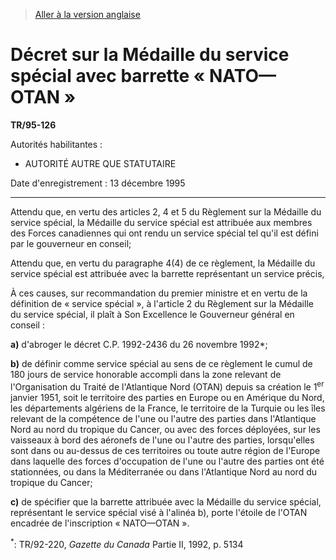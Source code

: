 > [Aller à la version anglaise](/en/Regulations/Statutory%20Instruments/95/126.md)

# Décret sur la Médaille du service spécial avec barrette « NATO—OTAN »

**TR/95-126**

Autorités habilitantes : 
- AUTORITÉ AUTRE QUE STATUTAIRE

Date d'enregistrement : 13 décembre 1995

----------

Attendu que, en vertu des articles 2, 4 et 5 du Règlement sur la Médaille du service spécial, la Médaille du service spécial est attribuée aux membres des Forces canadiennes qui ont rendu un service spécial tel qu'il est défini par le gouverneur en conseil;

Attendu que, en vertu du paragraphe 4(4) de ce règlement, la Médaille du service spécial est attribuée avec la barrette représentant un service précis,

À ces causes, sur recommandation du premier ministre et en vertu de la définition de « service spécial », à l'article 2 du Règlement sur la Médaille du service spécial, il plaît à Son Excellence le Gouverneur général en conseil :

**a)** d'abroger le décret C.P. 1992-2436 du 26 novembre 1992*;

**b)** de définir comme service spécial au sens de ce règlement le cumul de 180 jours de service honorable accompli dans la zone relevant de l'Organisation du Traité de l'Atlantique Nord (OTAN) depuis sa création le 1<sup>er</sup> janvier 1951, soit le territoire des parties en Europe ou en Amérique du Nord, les départements algériens de la France, le territoire de la Turquie ou les îles relevant de la compétence de l'une ou l'autre des parties dans l'Atlantique Nord au nord du tropique du Cancer, ou avec des forces déployées, sur les vaisseaux à bord des aéronefs de l'une ou l'autre des parties, lorsqu'elles sont dans ou au-dessus de ces territoires ou toute autre région de l'Europe dans laquelle des forces d'occupation de l'une ou l'autre des parties ont été stationnées, ou dans la Méditerranée ou dans l'Atlantique Nord au nord du tropique du Cancer;

**c)** de spécifier que la barrette attribuée avec la Médaille du service spécial, représentant le service spécial visé à l'alinéa b), porte l'étoile de l'OTAN encadrée de l'inscription « NATO—OTAN ».



<sup>*</sup>: TR/92-220, *Gazette du Canada* Partie II, 1992, p. 5134<br />


